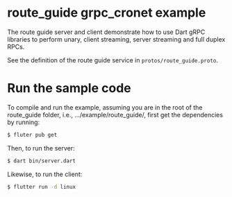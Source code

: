# route_guide grpc_cronet example

The route guide server and client demonstrate how to use Dart gRPC libraries to
perform unary, client streaming, server streaming and full duplex RPCs.

See the definition of the route guide service in `protos/route_guide.proto`.

# Run the sample code
To compile and run the example, assuming you are in the root of the route_guide
folder, i.e., .../example/route_guide/, first get the dependencies by running:

```sh
$ fluter pub get
```

Then, to run the server:

```sh
$ dart bin/server.dart
```

Likewise, to run the client:

```sh
$ flutter run -d linux
```